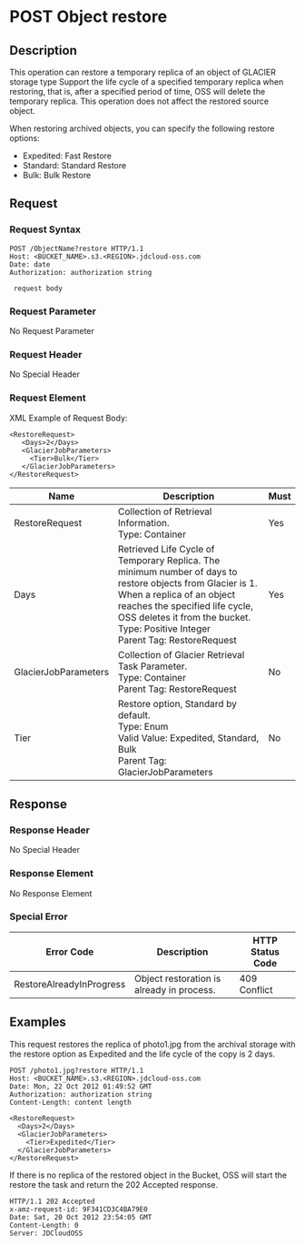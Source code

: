 # POST Object restore

## Description

This operation can restore a temporary replica of an object of GLACIER storage type Support the life cycle of a specified temporary replica when restoring, that is, after a specified period of time, OSS will delete the temporary replica. This operation does not affect the restored source object.

When restoring archived objects, you can specify the following restore options:
- Expedited: Fast Restore
- Standard: Standard Restore
- Bulk: Bulk Restore

## Request

### Request Syntax
```
POST /ObjectName?restore HTTP/1.1
Host: <BUCKET_NAME>.s3.<REGION>.jdcloud-oss.com
Date: date
Authorization: authorization string

 request body 
```

### Request Parameter
No Request Parameter

### Request Header
No Special Header

### Request Element
XML Example of Request Body:
```
<RestoreRequest>
   <Days>2</Days> 
   <GlacierJobParameters>
     <Tier>Bulk</Tier>
   </GlacierJobParameters> 
</RestoreRequest> 
```

Name|Description|Must
-|-|-
RestoreRequest|Collection of Retrieval Information. <br>Type: Container |Yes
Days|Retrieved Life Cycle of Temporary Replica. The minimum number of days to restore objects from Glacier is 1. When a replica of an object reaches the specified life cycle, OSS deletes it from the bucket. <br>Type: Positive Integer<br>Parent Tag: RestoreRequest|Yes
GlacierJobParameters|Collection of Glacier Retrieval Task Parameter. <br>Type: Container<br>Parent Tag: RestoreRequest|No
Tier|Restore option, Standard by default. <br>Type: Enum<br>Valid Value: Expedited, Standard, Bulk <br>Parent Tag: GlacierJobParameters|No

## Response

### Response Header
No Special Header
### Response Element
No Response Element
### Special Error
Error Code|Description|HTTP Status Code
-|-|-
RestoreAlreadyInProgress|Object restoration is already in process. |409 Conflict

## Examples
This request restores the replica of photo1.jpg from the archival storage with the restore option as Expedited and the life cycle of the copy is 2 days.
```
POST /photo1.jpg?restore HTTP/1.1
Host: <BUCKET_NAME>.s3.<REGION>.jdcloud-oss.com
Date: Mon, 22 Oct 2012 01:49:52 GMT
Authorization: authorization string
Content-Length: content length

<RestoreRequest>
  <Days>2</Days>
  <GlacierJobParameters>
    <Tier>Expedited</Tier>
  </GlacierJobParameters>
</RestoreRequest>
```
If there is no replica of the restored object in the Bucket, OSS will start the restore the task and return the 202 Accepted response.
```
HTTP/1.1 202 Accepted
x-amz-request-id: 9F341CD3C4BA79E0
Date: Sat, 20 Oct 2012 23:54:05 GMT
Content-Length: 0
Server: JDCloudOSS
```

